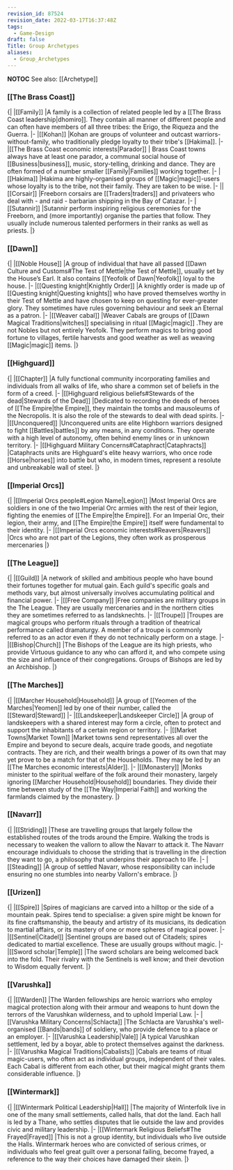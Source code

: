 ```yaml
---
revision_id: 87524
revision_date: 2022-03-17T16:37:48Z
tags:
  - Game-Design
draft: false
Title: Group Archetypes
aliases:
  - Group_Archetypes
---
```

__NOTOC__
See also: [[Archetype]]
### [[The Brass Coast]]
{|
|[[Family]]
|A family is a collection of related people led by a [[The Brass Coast leadership|dhomiro]]. They contain all manner of different people and can often have members of all three tribes: the Erigo, the Riqueza and the Guerra.
|-
|[[Kohan]]
|Kohan are groups of volunteer and outcast warriors-without-family, who traditionally pledge loyalty to their tribe's [[Hakima]].
|-
|[[The Brass Coast economic interests|Parador]]
| Brass Coast towns always have at least one parador, a communal social house of [[Business|business]], music, story-telling, drinking and dance. They are often formed of a number smaller [[Family|Families]] working together.
|-
|[[Hakima]]
|Hakima are highly-organised groups of [[Magic|magic]]-users whose loyalty is to the tribe, not their family. They are taken to be wise.
|-
||[[Corsair]]
|Freeborn corsairs are [[Traders|traders]] and privateers who deal with - and raid - barbarian shipping in the Bay of Catazar.
|-
|[[Sutannir]]
|Sutannir perform inspiring religious ceremonies for the Freeborn, and (more importantly) organise the parties that follow. They usually include numerous talented performers in their ranks as well as priests.
|}
### [[Dawn]]
{|
|[[Noble House]]
|A group of individual that have all passed [[Dawn Culture and Customs#The Test of Mettle|the Test of Mettle]], usually set by the House’s Earl. It also contains [[Yeofolk of Dawn|Yeofolk]] loyal to the house.
|-
|[[Questing knight|Knightly Order]]
|A knightly order is made up of [[Questing knight|Questing knights]] who have proved themselves worthy in their Test of Mettle and have chosen to keep on questing for ever-greater glory. They sometimes have rules governing behaviour and seek an Eternal as a patron.
|-
|[[Weaver cabal]]
|Weaver Cabals are groups of [[Dawn Magical Traditions|witches]] specialising in ritual [[Magic|magic]] .They are not Nobles but not entirely Yeofolk. They perform magics to bring good fortune to villages, fertile harvests and good weather as well as weaving [[Magic|magic]] items.
|}
### [[Highguard]]
{|
|[[Chapter]]
|A fully functional community incorporating families and individuals from all walks of life, who share a common set of beliefs in the form of a creed. 
|-
|[[Highguard religious beliefs#Stewards of the dead|Stewards of the Dead]]
|Dedicated to recording the deeds of heroes of [[The Empire|the Empire]], they maintain the tombs and mausoleums of the Necropolis. It is also the role of the stewards to deal with dead spirits.
|-
|[[Unconquered]]
|Unconquered units are elite Highborn warriors designed to fight [[Battles|battles]] by any means, in any conditions. They operate with a high level of autonomy, often behind enemy lines or in unknown territory.
|-
|[[Highguard Military Concerns#Cataphract|Cataphracts]]
|Cataphracts units are Highguard's elite heavy warriors, who once rode [[Horse|horses]] into battle but who, in modern times, represent a resolute and unbreakable wall of steel.
|}
### [[Imperial Orcs]]
{|
|[[Imperial Orcs people#Legion Name|Legion]]
|Most Imperial Orcs are soldiers in one of the two Imperial Orc armies with the rest of their legion, fighting the enemies of [[The Empire|the Empire]]. For an Imperial Orc, their legion, their army, and [[The Empire|the Empire]] itself were fundamental to their identity.
|-
|[[Imperial Orcs economic interests#Reavers|Reavers]]
|Orcs who are not part of the Legions, they often work as prosperous mercenaries
|}
### [[The League]]
{|
|[[Guild]]
|A network of skilled and ambitious people who have bound their fortunes together for mutual gain. Each guild's specific goals and methods vary, but almost universally involves accumulating political and financial power. 
|-
|[[Free Company]]
|Free companies are military groups in the The League. They are usually mercenaries and in the northern cities they are sometimes referred to as landsknechts.
|-
|[[Troupe]]
|Troupes are magical groups who perform rituals through a tradition of theatrical performance called dramaturgy. A member of a troupe is commonly referred to as an actor even if they do not technically perform on a stage.
|-
|[[Bishop|Church]]
|The Bishops of the League are its high priests, who provide Virtuous guidance to any who can afford it, and who compete using the size and influence of their congregations. Groups of Bishops are led by an Archbishop.
|}
### [[The Marches]]
{|
|[[Marcher Household|Household]]
|A group of [[Yeomen of the Marches|Yeomen]] led by one of their number, called the [[Steward|Steward]]
|-
|[[Landskeeper|Landskeeper Circle]]
|A group of landskeepers with a shared interest may form a circle, often to protect and support the inhabitants of a certain region or territory.
|-
|[[Market Towns|Market Town]]
|Market towns send representatives all over the Empire and beyond to secure deals, acquire trade goods, and negotiate contracts. They are rich, and their wealth brings a power of its own that may yet prove to be a match for that of the Households. They may be led by an [[The Marches economic interests|Alder]].
|-
|[[Monastery]]
|Monks minister to the spiritual welfare of the folk around their monastery, largely ignoring [[Marcher Household|Household]] boundaries. They divide their time between study of the [[The Way|Imperial Faith]] and working the farmlands claimed by the monastery.
|}
### [[Navarr]]
{|
|[[Striding]]
|These are travelling groups that largely follow the established routes of the trods around the Empire. Walking the trods is necessary to weaken the vallorn to allow the Navarr to attack it. The Navarr encourage individuals to choose the striding that is travelling in the direction they want to go, a philosophy that underpins their approach to life. 
|-
|[[Steading]]
|A group of settled Navarr, whose responsibility can include ensuring no one stumbles into nearby Vallorn's embrace.
|}
### [[Urizen]]
{|
|[[Spire]]
|Spires of magicians are carved into a hilltop or the side of a mountain peak. Spires tend to specialise: a given spire might be known for its fine craftsmanship, the beauty and artistry of its musicians, its dedication to martial affairs, or its mastery of one or more spheres of magical power. 
|-
|[[Sentinel|Citadel]]
|Sentinel groups are based out of Citadels; spires dedicated to martial excellence.  These are usually groups without magic.
|-
|[[Sword scholar|Temple]]
|The sword scholars are being welcomed back into the fold.  Their rivalry with the Sentinels is well know; and their devotion to Wisdom equally fervent. 
|}
### [[Varushka]]
{|
|[[Warden]]
|The Warden fellowships are heroic warriors who employ magical protection along with their armour and weapons to hunt down the terrors of the Varushkan wilderness, and to uphold Imperial Law.
|-
|[[Varushka Military Concerns|Schlacta]]
|The Schlacta are Varushka's well-organised [[Bands|bands]] of soldiery, who provide defence to a place or an employer.
|-
|[[Varushka Leadership|Vale]]
|A typical Varushkan settlement, led by a boyar, able to protect themselves against the darkness.
|-
|[[Varushka Magical Traditions|Cabalists]]
|Cabals are teams of ritual magic-users, who often act as individual groups, independent of their vales. Each Cabal is different from each other, but their magical might grants them considerable influence.
|}
### [[Wintermark]]
{|
|[[Wintermark Political Leadership|Hall]]
|The majority of Winterfolk live in one of the many small settlements, called halls, that dot the land. Each hall is led by a Thane, who settles disputes that lie outside the law and provides civic and military leadership. 
|-
|[[Wintermark Religious Beliefs#The Frayed|Frayed]]
|This is not a group identity, but individuals who live outside the Halls. Wintermark heroes who are convicted of serious crimes, or individuals who feel great guilt over a personal failing, become frayed, a reference to the way their choices have damaged their skein. 
|}